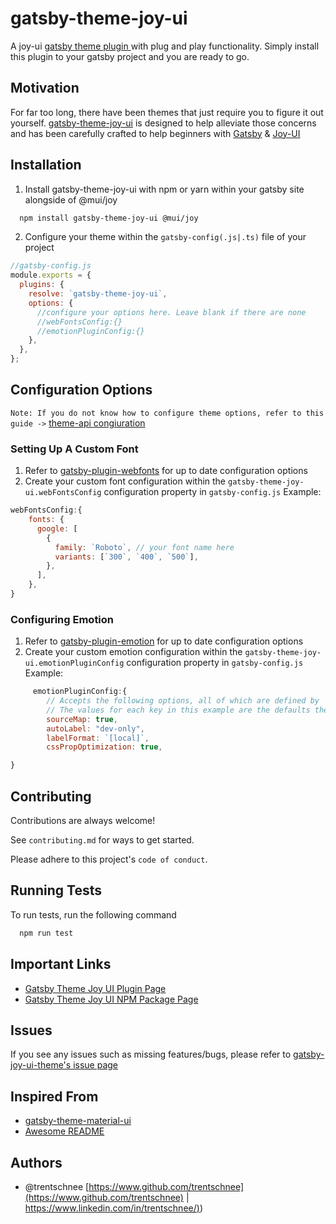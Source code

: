 # gatsby-theme-joy-ui

A joy-ui [gatsby theme plugin ](https://www.gatsbyjs.com/docs/themes/what-are-gatsby-themes/) with plug and play functionality. Simply install this plugin to your gatsby project and you are ready to go.

## Motivation

For far too long, there have been themes that just require you to figure it out yourself. [gatsby-theme-joy-ui](https://github.com/trentschnee/gatsby-theme-joy-ui) is designed to help alleviate those concerns and has been carefully crafted to help beginners with [Gatsby](https://www.gatsbyjs.com/) & [Joy-UI](https://mui.com/joy-ui/getting-started/overview/)

## Installation

1. Install gatsby-theme-joy-ui with npm or yarn within your gatsby site alongside of @mui/joy

```bash
  npm install gatsby-theme-joy-ui @mui/joy
```

2. Configure your theme within the `gatsby-config(.js|.ts)` file of your project

```javascript
//gatsby-config.js
module.exports = {
  plugins: {
    resolve: `gatsby-theme-joy-ui`,
    options: {
      //configure your options here. Leave blank if there are none
      //webFontsConfig:{}
      //emotionPluginConfig:{}
    },
  },
};
```

## Configuration Options

`Note: If you do not know how to configure theme options, refer to this guide ->` [ theme-api congiuration](https://www.gatsbyjs.com/docs/theme-api/#configuration)

### Setting Up A Custom Font

1. Refer to [gatsby-plugin-webfonts](https://www.gatsbyjs.com/plugins/gatsby-plugin-webfonts/) for up to date configuration options
2. Create your custom font configuration within the `gatsby-theme-joy-ui.webFontsConfig` configuration property in `gatsby-config.js`
   Example:

```javascript
webFontsConfig:{
    fonts: {
      google: [
        {
          family: `Roboto`, // your font name here
          variants: [`300`, `400`, `500`],
        },
      ],
    },
}
```

### Configuring Emotion

1. Refer to [gatsby-plugin-emotion](https://www.gatsbyjs.com/plugins/gatsby-plugin-emotion/) for up to date configuration options
2. Create your custom emotion configuration within the `gatsby-theme-joy-ui.emotionPluginConfig` configuration property in `gatsby-config.js`
   Example:

```javascript
     emotionPluginConfig:{
        // Accepts the following options, all of which are defined by `@emotion/babel-plugin` plugin.
        // The values for each key in this example are the defaults the plugin uses.
        sourceMap: true,
        autoLabel: "dev-only",
        labelFormat: `[local]`,
        cssPropOptimization: true,

}

```

## Contributing

Contributions are always welcome!

See `contributing.md` for ways to get started.

Please adhere to this project's `code of conduct`.

## Running Tests

To run tests, run the following command

```bash
  npm run test
```
## Important Links
- [Gatsby Theme Joy UI Plugin Page](https://www.gatsbyjs.com/plugins/gatsby-theme-joy-ui/)
- [Gatsby Theme Joy UI NPM Package Page](https://www.npmjs.com/package/gatsby-theme-joy-ui/)
## Issues

If you see any issues such as missing features/bugs, please refer to [gatsby-joy-ui-theme's issue page](https://github.com/trentschnee/gatsby-theme-joy-ui/issues)

## Inspired From

- [gatsby-theme-material-ui](https://github.com/hupe1980/gatsby-theme-material-ui)
- [Awesome README](https://github.com/matiassingers/awesome-readme)

## Authors

- @trentschnee [https://www.github.com/trentschnee](https://www.github.com/trentschnee) | [https://www.linkedin.com/in/trentschnee/)](https://www.linkedin.com/in/trentschnee/))
